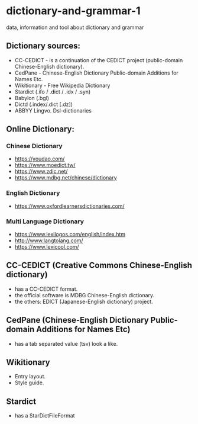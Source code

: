 # dictionary-and-grammar-1
data, information and tool about dictionary and grammar


## Dictionary sources:
* CC-CEDICT - is a continuation of the CEDICT project (public-domain Chinese-English dictionary).
* CedPane - Chinese-English Dictionary Public-domain Additions for Names Etc.
* Wikitionary - Free Wikipedia Dictionary
* Stardict (.ifo / .dict / .idx / .syn)
* Babylon (.bgl)
* Dictd (.index/.dict [.dz])
* ABBYY Lingvo. Dsl-dictionaries

## Online Dictionary:
### Chinese Dictionary
- https://youdao.com/
- https://www.moedict.tw/
- https://www.zdic.net/
- https://www.mdbg.net/chinese/dictionary

### English Dictionary
- https://www.oxfordlearnersdictionaries.com/

### Multi Language Dictionary
- https://www.lexilogos.com/english/index.htm
- http://www.langtolang.com/
- https://www.lexicool.com/

## CC-CEDICT (Creative Commons Chinese-English dictionary)
- has a CC-CEDICT format.
- the official software is MDBG Chinese-English dictionary.
- the others: EDICT (Japanese-English dictionary) project.

## CedPane (Chinese-English Dictionary Public-domain Additions for Names Etc)
- has a tab separated value (tsv) look a like.

## Wikitionary 
- Entry layout.
- Style guide.

## Stardict
- has a StarDictFileFormat
